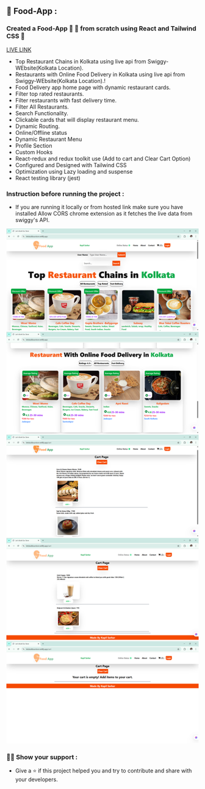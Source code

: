 ## 🍉 Food-App :

### Created a Food-App 🍉 🍉 from scratch using React and Tailwind CSS 🚀

[LIVE LINK](https://foodappkolkata.netlify.app/)

- Top Restaurant Chains in Kolkata using live api from Swiggy-WEbsite(Kolkata Location).
- Restaurants with Online Food Delivery in Kolkata using live api from Swiggy-WEbsite(Kolkata Location).!
- Food Delivery app home page with dynamic restaurant cards.
- Filter top rated restaurants.
- Filter restaurants with fast delivery time.
- Filter All Restaurants.
- Search Functionality.
- Clickable cards that will display restaurant menu.
- Dynamic Routing.
- Online/Offline status
- Dynamic Restaurant Menu
- Profile Section
- Custom Hooks
- React-redux and redux toolkit use (Add to cart and Clear Cart Option)
- Configured and Designed with Tailwind CSS
- Optimization using Lazy loading and suspense
- React testing library (jest)

### Instruction before running the project :

- If you are running it locally or from hosted link make sure you have installed Allow CORS chrome extension as it fetches the live data from swiggy's API.

![IMG](./IMG/1.png)
![IMG](./IMG/2.png)
![IMG](./IMG/3.png)
![IMG](./IMG/4.png)
![IMG](./IMG/5.png)

### 💁‍♂️ Show your support :

- Give a ⭐️ if this project helped you and try to contribute and share with your developers.